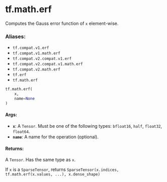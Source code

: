 <div itemscope itemtype="http://developers.google.com/ReferenceObject">
<meta itemprop="name" content="tf.math.erf" />
<meta itemprop="path" content="Stable" />
</div>

# tf.math.erf

Computes the Gauss error function of `x` element-wise.

### Aliases:

* `tf.compat.v1.erf`
* `tf.compat.v1.math.erf`
* `tf.compat.v2.compat.v1.erf`
* `tf.compat.v2.compat.v1.math.erf`
* `tf.compat.v2.math.erf`
* `tf.erf`
* `tf.math.erf`

``` python
tf.math.erf(
    x,
    name=None
)
```

<!-- Placeholder for "Used in" -->


#### Args:


* <b>`x`</b>: A `Tensor`. Must be one of the following types: `bfloat16`, `half`, `float32`, `float64`.
* <b>`name`</b>: A name for the operation (optional).


#### Returns:

A `Tensor`. Has the same type as `x`.

If `x` is a `SparseTensor`, returns
`SparseTensor(x.indices, tf.math.erf(x.values, ...), x.dense_shape)`
